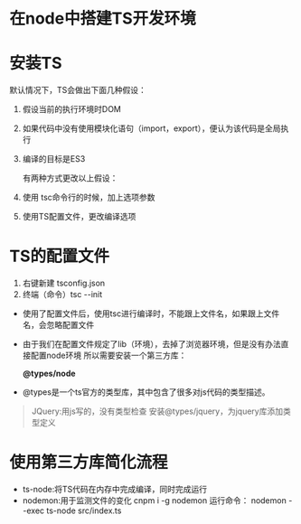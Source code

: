 # 在node中搭建TS开发环境

# 安装TS

默认情况下，TS会做出下面几种假设：

1. 假设当前的执行环境时DOM
2. 如果代码中没有使用模块化语句（import，export），便认为该代码是全局执行
3. 编译的目标是ES3
   
   有两种方式更改以上假设：
1. 使用 tsc命令行的时候，加上选项参数
2. 使用TS配置文件，更改编译选项

# TS的配置文件
  
  1. 右键新建 tsconfig.json
  2. 终端（命令）tsc --init
 * 使用了配置文件后，使用tsc进行编译时，不能跟上文件名，如果跟上文件名，会忽略配置文件


 * 由于我们在配置文件规定了lib（环境），去掉了浏览器环境，但是没有办法直接配置node环境 所以需要安装一个第三方库：
    
     **@types/node**

 * @types是一个ts官方的类型库，其中包含了很多对js代码的类型描述。 

> JQuery:用js写的，没有类型检查
> 安装@types/jquery，为jquery库添加类型定义

# 使用第三方库简化流程 

* ts-node:将TS代码在内存中完成编译，同时完成运行
* nodemon:用于监测文件的变化  cnpm i -g nodemon       运行命令： nodemon --exec ts-node src/index.ts